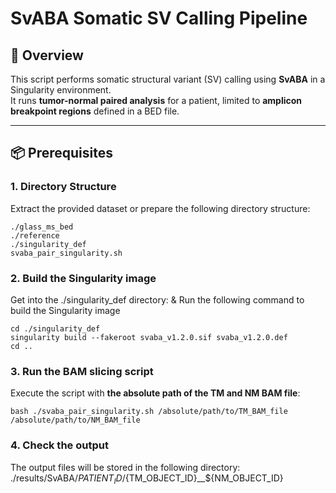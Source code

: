# SvABA Somatic SV Calling Pipeline

## 🧬 Overview

This script performs somatic structural variant (SV) calling using **SvABA** in a Singularity environment.  
It runs **tumor-normal paired analysis** for a patient, limited to **amplicon breakpoint regions** defined in a BED file.

---

## 📦 Prerequisites

### 1. Directory Structure

Extract the provided dataset or prepare the following directory structure:
```
./glass_ms_bed
./reference
./singularity_def
svaba_pair_singularity.sh
```

### 2. Build the Singularity image

Get into the ./singularity_def directory:
& Run the following command to build the Singularity image
```
cd ./singularity_def
singularity build --fakeroot svaba_v1.2.0.sif svaba_v1.2.0.def
cd ..
```

### 3. Run the BAM slicing script
Execute the script with **the absolute path of the TM and NM BAM file**:
```
bash ./svaba_pair_singularity.sh /absolute/path/to/TM_BAM_file /absolute/path/to/NM_BAM_file
``` 

### 4. Check the output
The output files will be stored in the following directory:
./results/SvABA/${PATIENT_ID}/${TM_OBJECT_ID}__${NM_OBJECT_ID}
